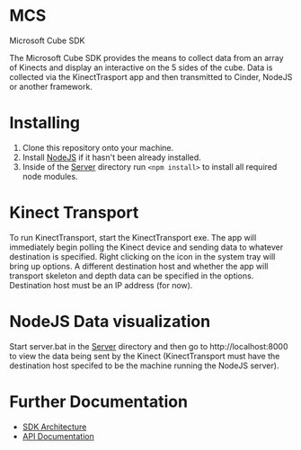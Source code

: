 MCS
===

Microsoft Cube SDK

The Microsoft Cube SDK provides the means to collect data from an array of Kinects and display an interactive on the 5 sides of the cube.  Data is collected via the KinectTrasport app and then transmitted to Cinder, NodeJS or another framework.

# Installing

 1. Clone this repository onto your machine.
 2. Install [NodeJS](http://nodejs.org/) if it hasn't been already installed.
 3. Inside of the [Server](Server/) directory run `<npm install>` to install all required node modules.

# Kinect Transport

To run KinectTransport, start the KinectTransport exe.  The app will immediately begin polling the Kinect device and sending data to whatever destination is specified.  Right clicking on the icon in the system tray will bring up options.  A different destination host and whether the app will transport skeleton and depth data can be specified in the options.  Destination host must be an IP address (for now).

# NodeJS Data visualization

Start server.bat in the [Server](Server/) directory and then go to http://localhost:8000 to view the data being sent by the Kinect (KinectTransport must have the destination host specifed to be the machine running the NodeJS server).

# Further Documentation

* [SDK Architecture](docs/sdk_architecture.md)
* [API Documentation](docs/api_documentation.md)